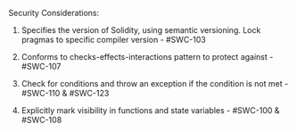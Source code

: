 Security Considerations:

1. Specifies the version of Solidity, using semantic versioning. Lock pragmas to specific compiler version - #SWC-103

2. Conforms to checks-effects-interactions pattern to protect against - #SWC-107

3. Check for conditions and throw an exception if the condition is not met - #SWC-110 & #SWC-123

4. Explicitly mark visibility in functions and state variables - #SWC-100 & #SWC-108
